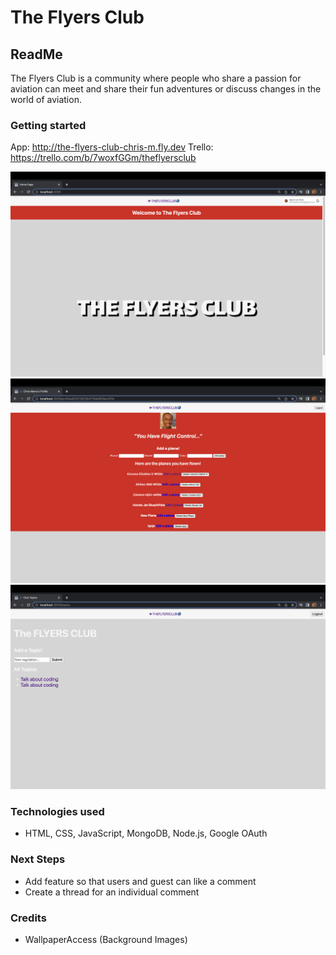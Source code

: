# The Flyers Club
## ReadMe
 The Flyers Club is a community where people who share a passion for aviation can meet and share their fun adventures or discuss changes in the world of aviation.


### Getting started
App: http://the-flyers-club-chris-m.fly.dev
Trello: https://trello.com/b/7woxfGGm/theflyersclub



<img src = "public/images/club3.png" alt= "">
<img src = "public/images/club.png" alt= "">
<img src = "public/images/club2.png" alt= "">



### Technologies used
- HTML, CSS, JavaScript, MongoDB, Node.js, Google OAuth

### Next Steps
- Add feature so that users and guest can like a comment
- Create a thread for an individual comment


### Credits
- WallpaperAccess (Background Images)